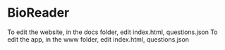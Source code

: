 # BioReader

To edit the website, in the docs folder, edit index.html, questions.json 
To edit the app, in the www folder, edit index.html, questions.json 
